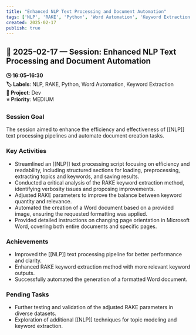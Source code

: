 ```yaml
---
title: "Enhanced NLP Text Processing and Document Automation"
tags: ['NLP', 'RAKE', 'Python', 'Word Automation', 'Keyword Extraction']
created: 2025-02-17
publish: true
---
```


## 📅 2025-02-17 — Session: Enhanced NLP Text Processing and Document Automation

**🕒 16:05–16:30**  
**🏷️ Labels**: NLP, RAKE, Python, Word Automation, Keyword Extraction  
**📂 Project**: Dev  
**⭐ Priority**: MEDIUM  


### Session Goal
The session aimed to enhance the efficiency and effectiveness of [[NLP]] text processing pipelines and automate document creation tasks.

### Key Activities
- Streamlined an [[NLP]] text processing script focusing on efficiency and readability, including structured sections for loading, preprocessing, extracting topics and keywords, and saving results.
- Conducted a critical analysis of the RAKE keyword extraction method, identifying verbosity issues and proposing improvements.
- Adjusted RAKE parameters to improve the balance between keyword quantity and relevance.
- Automated the creation of a Word document based on a provided image, ensuring the requested formatting was applied.
- Provided detailed instructions on changing page orientation in Microsoft Word, covering both entire documents and specific pages.

### Achievements
- Improved the [[NLP]] text processing pipeline for better performance and clarity.
- Enhanced RAKE keyword extraction method with more relevant keyword outputs.
- Successfully automated the generation of a formatted Word document.

### Pending Tasks
- Further testing and validation of the adjusted RAKE parameters in diverse datasets.
- Exploration of additional [[NLP]] techniques for topic modeling and keyword extraction.
